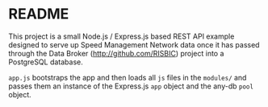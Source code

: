 # README

This project is a small Node.js / Express.js based REST API example designed to serve up Speed Management Network data once it has passed through the Data Broker (<http://github.com/RISBIC>) project into a PostgreSQL database.

`app.js` bootstraps the app and then loads all `js` files in the `modules/` and passes them an instance of the Express.js `app` object and the any-db `pool` object.